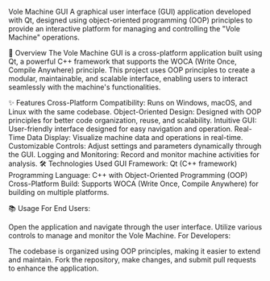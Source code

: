 Vole Machine GUI
A graphical user interface (GUI) application developed with Qt,
designed using object-oriented programming (OOP) principles to provide an interactive platform for managing and controlling the "Vole Machine" operations.

📜 Overview
The Vole Machine GUI is a cross-platform application built using Qt, a powerful C++ framework that supports the WOCA (Write Once, Compile Anywhere) principle. This project uses OOP principles to create a modular, maintainable, and scalable interface, enabling users to interact seamlessly with the machine's functionalities.

✨ Features
Cross-Platform Compatibility: Runs on Windows, macOS, and Linux with the same codebase.
Object-Oriented Design: Designed with OOP principles for better code organization, reuse, and scalability.
Intuitive GUI: User-friendly interface designed for easy navigation and operation.
Real-Time Data Display: Visualize machine data and operations in real-time.
Customizable Controls: Adjust settings and parameters dynamically through the GUI.
Logging and Monitoring: Record and monitor machine activities for analysis.
🛠️ Technologies Used
GUI Framework: Qt (C++ framework)
Programming Language: C++ with Object-Oriented Programming (OOP)
Cross-Platform Build: Supports WOCA (Write Once, Compile Anywhere) for building on multiple platforms.

📚 Usage
For End Users:

Open the application and navigate through the user interface.
Utilize various controls to manage and monitor the Vole Machine.
For Developers:

The codebase is organized using OOP principles, making it easier to extend and maintain.
Fork the repository, make changes, and submit pull requests to enhance the application.
